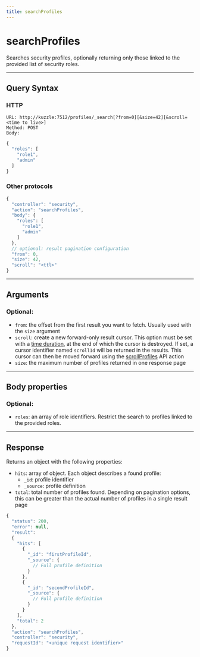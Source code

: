```yaml
---
title: searchProfiles
---
```


# searchProfiles

<SinceBadge version="1.0.0" />

Searches security profiles, optionally returning only those linked to the provided list of security roles.

---

## Query Syntax

### HTTP

```http
URL: http://kuzzle:7512/profiles/_search[?from=0][&size=42][&scroll=<time to live>]
Method: POST
Body:
```

```js
{
  "roles": [
    "role1",
    "admin"
  ]
}
```

### Other protocols

```js
{
  "controller": "security",
  "action": "searchProfiles",
  "body": {
    "roles": [
      "role1",
      "admin"
    ]
  },
  // optional: result pagination configuration
  "from": 0,
  "size": 42,
  "scroll": "<ttl>"
}
```

---

## Arguments

### Optional:

- `from`: the offset from the first result you want to fetch. Usually used with the `size` argument
- `scroll`: create a new forward-only result cursor. This option must be set with a [time duration](https://www.elastic.co/guide/en/elasticsearch/reference/5.6/common-options.html#time-units), at the end of which the cursor is destroyed. If set, a cursor identifier named `scrollId` will be returned in the results. This cursor can then be moved forward using the [scrollProfiles](/core/1/api/api-reference/controller-security/scroll-profiles/) API action
- `size`: the maximum number of profiles returned in one response page

---

## Body properties

### Optional:

- `roles`: an array of role identifiers. Restrict the search to profiles linked to the provided roles.

---

## Response

Returns an object with the following properties:

- `hits`: array of object. Each object describes a found profile:
  - `_id`: profile identifier
  - `_source`: profile definition
- `total`: total number of profiles found. Depending on pagination options, this can be greater than the actual number of profiles in a single result page

```javascript
{
  "status": 200,
  "error": null,
  "result":
  {
    "hits": [
      {
        "_id": "firstProfileId",
        "_source": {
          // Full profile definition
        }
      },
      {
        "_id": "secondProfileId",
        "_source": {
          // Full profile definition
        }
      }
    ],
    "total": 2
  },
  "action": "searchProfiles",
  "controller": "security",
  "requestId": "<unique request identifier>"
}
```
